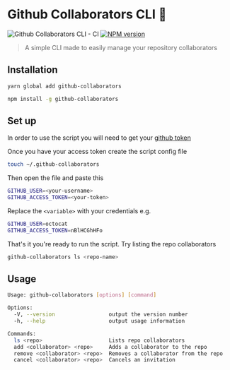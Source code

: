 # Github Collaborators CLI 🤖

![Github Collaborators CLI - CI](https://github.com/fernando-mf/github-collaborators-cli/workflows/Github%20Collaborators%20CLI%20-%20CI/badge.svg)
<span class="badge-npmversion"><a href="https://npmjs.org/package/github-collaborators" title="View this project on NPM"><img src="https://img.shields.io/npm/v/github-collaborators.svg" alt="NPM version" /></a></span>

> A simple CLI made to easily manage your repository collaborators

## Installation

```sh
yarn global add github-collaborators

npm install -g github-collaborators
```

## Set up

In order to use the script you will need to get your [github token](https://help.github.com/en/github/authenticating-to-github/creating-a-personal-access-token-for-the-command-line)

Once you have your access token create the script config file

```sh
touch ~/.github-collaborators
```

Then open the file and paste this

```sh
GITHUB_USER=<your-username>
GITHUB_ACCESS_TOKEN=<your-token>
```

Replace the `<variable>` with your credentials e.g.

```sh
GITHUB_USER=octocat
GITHUB_ACCESS_TOKEN=nBlHCGhHFo
```

That's it you're ready to run the script. Try listing the repo collaborators

```sh
github-collaborators ls <repo-name>
```

## Usage

```sh
Usage: github-collaborators [options] [command]

Options:
  -V, --version                 output the version number
  -h, --help                    output usage information

Commands:
  ls <repo>                     Lists repo collaborators
  add <collaborator> <repo>     Adds a collaborator to the repo
  remove <collaborator> <repo>  Removes a collaborator from the repo
  cancel <collaborator> <repo>  Cancels an invitation
```

